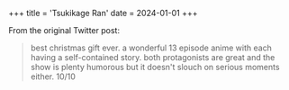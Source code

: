 +++
title = 'Tsukikage Ran'
date = 2024-01-01
+++

<!--more-->

From the original Twitter post:

> best christmas gift ever. a wonderful 13 episode anime with each having a self-contained story. both protagonists are great and the show is plenty humorous but it doesn't slouch on serious moments either. 10/10
